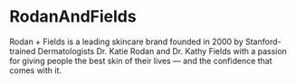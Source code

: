 # RodanAndFields
Rodan + Fields is a leading skincare brand founded in 2000 by Stanford-trained Dermatologists Dr. Katie Rodan and Dr. Kathy Fields with a passion for giving people the best skin of their lives — and the confidence that comes with it.
